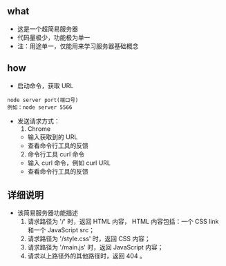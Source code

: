 ## what
- 这是一个超简易服务器
- 代码量极少，功能极为单一
- 注：用途单一，仅能用来学习服务器基础概念

## how
- 启动命令，获取 URL
```
node server port(端口号)
例如：node server 5566
```

- 发送请求方式：
  1. Chrome
    - 输入获取到的 URL
    - 查看命令行工具的反馈    
  2. 命令行工具 curl 命令
    - 输入 curl 命令，例如 curl URL
    - 查看命令行工具的反馈

## 详细说明
- 该简易服务器功能描述
  1. 请求路径为 '/' 时，返回 HTML 内容， HTML 内容包括：一个 CSS link 和一个 JavaScript src；
  2. 请求路径为 '/style.css' 时，返回 CSS 内容；
  3. 请求路径为 '/main.js' 时，返回 JavaScript 内容；
  4. 请求以上路径外的其他路径时，返回 404 。
  